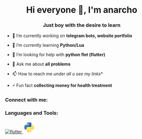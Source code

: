 <h1 align="center">Hi everyone 👋, I'm anarcho</h1>
<h3 align="center">Just boy with the desire to learn </h3>

- 🔭 I’m currently working on **telegram bots, website portfolio**

- 🌱 I’m currently learning **Python/Lua**

- 🤝 I’m looking for help with **python flet (flutter)**

- 💬 Ask me about **all problems**

- 📫 How to reach me *under all u see my links**

- ⚡ Fun fact **collecting money for health treatment**

<h3 align="left">Connect with me:</h3>
<p align="left">
</p>

<h3 align="left">Languages and Tools:</h3>
<p align="left"> <a href="https://flutter.dev" target="_blank" rel="noreferrer"> <img src="https://www.vectorlogo.zone/logos/flutterio/flutterio-icon.svg" alt="flutter" width="40" height="40"/> </a> <a href="https://www.python.org" target="_blank" rel="noreferrer"> <img src="https://raw.githubusercontent.com/devicons/devicon/master/icons/python/python-original.svg" alt="python" width="40" height="40"/> </a> </p>
